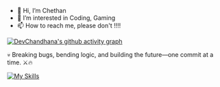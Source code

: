 - 👋 Hi, I’m Chethan
- 👀 I’m interested in Coding, Gaming
- 📫 How to reach me, please don't !!!!

[![DevChandhana's github activity graph](https://github-readme-activity-graph.vercel.app/graph?username=devchandhana12&theme=github-compact)](https://github.com/devchandhana12/github-readme-activity-graph)

💀 Breaking bugs, bending logic, and building the future—one commit at a time. ⚔️🔥

[![My Skills](https://skillicons.dev/icons?i=js,ts,react,androidstudio,html,css,redux,regex,tailwind,sass,bootstrap,babel,git,github,bitbucket,bun,d3,firebase,jest,vite,linux,nextjs,npm,yarn,postman,express,nodejs,mongodb,go)](https://skillicons.dev)
